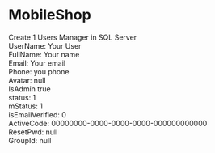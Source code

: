 # MobileShop
Create 1 Users Manager in SQL Server<br>
UserName: Your User<br>
FullName: Your name<br>
Email: Your email<br>
Phone: you phone<br>
Avatar: null<br>
IsAdmin true<br>
status: 1<br>
mStatus: 1<br>
isEmailVerified: 0<br>
ActiveCode: 00000000-0000-0000-0000-000000000000<br>
ResetPwd: null<br>
GroupId: null<br>
